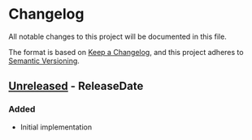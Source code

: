 # Changelog
All notable changes to this project will be documented in this file.

The format is based on [Keep a Changelog](https://keepachangelog.com/en/1.0.0/),
and this project adheres to [Semantic Versioning](https://semver.org/spec/v2.0.0.html).

<!-- next-header -->
## [Unreleased] - ReleaseDate

### Added
- Initial implementation

<!-- next-url -->
[Unreleased]: https://github.com/EmbarkStudios/sentry-contrib-rust/compare/0.1.0...HEAD
[0.1.0]: https://github.com/EmbarkStudios/sentry-contrib-rust/releases/tag/0.1.0
